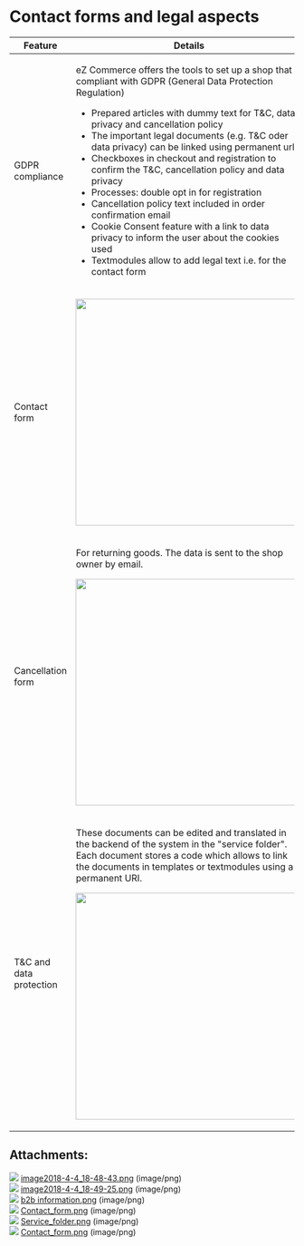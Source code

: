 #  Contact forms and legal aspects 

<table>
<thead>
<tr class="header">
<th>Feature</th>
<th>Details</th>
</tr>
</thead>
<tbody>
<tr>
<td>GDPR compliance</td>
<td><div class="content-wrapper">
<p>eZ Commerce offers the tools to set up a shop that is compliant with GDPR (General Data Protection Regulation)</p>
<ul>
<li>Prepared articles with dummy text for T&amp;C, data privacy and cancellation policy</li>
<li>The important legal documents (e.g. T&amp;C oder data privacy) can be linked using permanent urls</li>
<li>Checkboxes in checkout and registration to confirm the T&amp;C, cancellation policy and data privacy</li>
<li>Processes: double opt in for registration</li>
<li>Cancellation policy text included in order confirmation email </li>
<li>Cookie Consent feature with a link to data privacy to inform the user about the cookies used</li>
<li>Textmodules allow to add legal text i.e. for the contact form</li>
</ul>
</td>
</tr>
<tr>
<td>Contact form</td>
<td><div class="content-wrapper">
<p><img src="attachments/23561046/23571133.png" class="confluence-embedded-image" height="400" /></p>
</td>
</tr>
<tr>
<td>Cancellation form</td>
<td><div class="content-wrapper">
<p>For returning goods. The data is sent to the shop owner by email.</p>
<p><img src="attachments/23561046/23570896.png" class="confluence-embedded-image" height="400" /></p>
</td>
</tr>
<tr>
<td>T&amp;C and data protection</td>
<td><div class="content-wrapper">
<p>These documents can be edited and translated in the backend of the system in the "service folder". Each document stores a code which allows to link the documents in templates or textmodules using a permanent URI.</p>
<p><img src="attachments/23561046/23571132.png" class="confluence-embedded-image" height="400" /></p>
</td>
</tr>
</tbody>
</table>

## Attachments:

![](images/icons/bullet_blue.gif) [image2018-4-4\_18-48-43.png](attachments/23561046/23570897.png) (image/png)  
![](images/icons/bullet_blue.gif) [image2018-4-4\_18-49-25.png](attachments/23561046/23570896.png) (image/png)  
![](images/icons/bullet_blue.gif) [b2b information.png](attachments/23561046/23571131.png) (image/png)  
![](images/icons/bullet_blue.gif) [Contact\_form.png](attachments/23561046/23568636.png) (image/png)  
![](images/icons/bullet_blue.gif) [Service\_folder.png](attachments/23561046/23571132.png) (image/png)  
![](images/icons/bullet_blue.gif) [Contact\_form.png](attachments/23561046/23571133.png) (image/png)  
